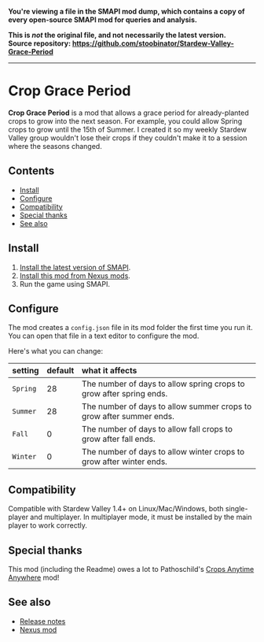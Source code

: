 **You're viewing a file in the SMAPI mod dump, which contains a copy of every open-source SMAPI mod
for queries and analysis.**

**This is _not_ the original file, and not necessarily the latest version.**  
**Source repository: https://github.com/stoobinator/Stardew-Valley-Grace-Period**

----

# Crop Grace Period
**Crop Grace Period** is a mod that allows a grace period for already-planted crops to grow into the next season. For example, you could allow Spring crops to grow until the 15th of Summer. I created it so my weekly Stardew Valley group wouldn't lose their crops if they couldn't make it to a session where the seasons changed.

## Contents
* [Install](#install)
* [Configure](#configure)
* [Compatibility](#compatibility)
* [Special thanks](#special-thanks)
* [See also](#see-also)

## Install
1. [Install the latest version of SMAPI](https://smapi.io/).
2. [Install this mod from Nexus mods](https://www.nexusmods.com/stardewvalley/mods/7203).
3. Run the game using SMAPI.

## Configure
The mod creates a `config.json` file in its mod folder the first time you run it. You can open that
file in a text editor to configure the mod.

Here's what you can change:

setting              | default     | what it affects
:------------------- | :---------- | :------------------
`Spring`    | 28 | The number of days to allow spring crops to grow after spring ends.
`Summer`    | 28 | The number of days to allow summer crops to grow after summer ends.
`Fall`      | 0 | The number of days to allow fall crops to grow after fall ends.
`Winter`    | 0 | The number of days to allow winter crops to grow after winter ends.

## Compatibility
Compatible with Stardew Valley 1.4+ on Linux/Mac/Windows, both single-player and multiplayer. In
multiplayer mode, it must be installed by the main player to work correctly.

## Special thanks
This mod (including the Readme) owes a lot to Pathoschild's [Crops Anytime Anywhere](https://www.nexusmods.com/stardewvalley/mods/3000) mod!

## See also
* [Release notes](release-notes.md)
* [Nexus mod](https://www.nexusmods.com/stardewvalley/mods/7203)
